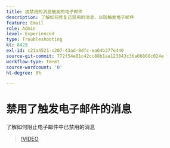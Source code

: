 ```yaml
---
title: 由禁用的消息触发的电子邮件
description: 了解如何修复已禁用的消息，以防触发电子邮件
feature: Email
role: Admin
level: Experienced
type: Troubleshooting
kt: 8425
exl-id: c21a4521-c207-43ad-9dfc-ea64b377e440
source-git-commit: 772f54e81c42cc88b1aa123843c36a06866c024e
workflow-type: tm+mt
source-wordcount: '0'
ht-degree: 0%

---
```


# 禁用了触发电子邮件的消息

了解如何阻止电子邮件中已禁用的消息
>[!VIDEO](https://video.tv.adobe.com/v/335981?quality=12)
